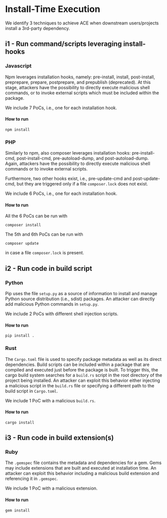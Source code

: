 # Install-Time Execution

We identify 3 techniques to achieve ACE when downstream users/projects install
a 3rd-party dependency.



## i1 - Run command/scripts leveraging install-hooks

### Javascript

Npm leverages installation hooks, namely: 
pre-install, install, post-install, preprepare, prepare, postprepare,
and prepublish (deprecated). 
At this stage, attackers have the possibility to directly execute malicious
shell commands, or to invoke external scripts which must be included within
the package.

We include 7 PoCs, i.e., one for each installation hook.

#### How to run

```
npm install
```

### PHP

Similarly to npm, also composer leverages installation hooks:
pre-install-cmd, post-install-cmd, pre-autoload-dump, and post-autoload-dump.
Again, attackers have the possibility to directly execute malicious
shell commands or to invoke external scripts.

Furthermore, two other hooks exist, i.e., 
pre-update-cmd and post-update-cmd,
but they are triggered only if a file `composer.lock` does not exist.

We include 6 PoCs, i.e., one for each installation hook.

#### How to run

All the 6 PoCs can be run with
```
composer install
```

The 5th and 6th PoCs can be run with
```
composer update
```
in case a file `composer.lock` is present.



## i2 - Run code in build script


### Python

Pip uses the file `setup.py` as a source of information to install and manage
Python source distribution (i.e., sdist) packages.
An attacker can directly add malicious Python commands in `setup.py`.

We include 2 PoCs with different shell injection scripts.

#### How to run

```
pip install .
```


### Rust

The `Cargo.toml` file is used to specify package metadata as well as its direct
dependencies.
Build scripts can be included within a package that are compiled and executed
just before the package is built.
To trigger this, the cargo build system searches for a `build.rs` script in the
root directory of the project being installed.
An attacker can exploit this behavior either injecting a malicious script in
the `build.rs` file or specifying a different path to the build script in
`Cargo.toml`.

We include 1 PoC with a malicious `build.rs`.

#### How to run
```
cargo install
```



## i3 - Run code in build extension(s)


### Ruby
The `.gemspec` file contains the metadata and dependencies for a gem. Gems may
include extensions that are built and executed at installation time. 
An attacker can exploit this behavior including a malicious build extension and
referencing it in `.gemspec`.

We include 1 PoC with a malicious extension.

#### How to run

```
gem install
```
